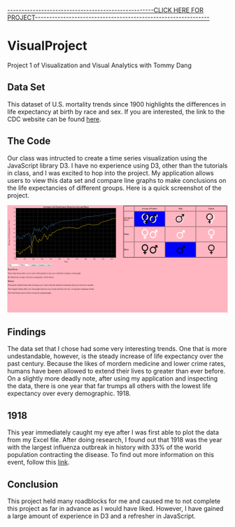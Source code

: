 [----------------------------------------------------CLICK HERE FOR PROJECT--------------------------------------------------------------](https://indianacooper.github.io/)

# VisualProject
Project 1 of Visualization and Visual Analytics with Tommy Dang

## Data Set
This dataset of U.S. mortality trends since 1900 highlights the differences in life expectancy at birth by race and sex. If you are interested, the link to the CDC website can be found [here](https://data.cdc.gov/NCHS/NCHS-Death-rates-and-life-expectancy-at-birth/w9j2-ggv5).

## The Code
Our class was intructed to create a time series visualization using the JavaScript library D3. I have no experience using D3, other than the tutorials in class, and I was excited to hop into the project. My application allows users to view this data set and compare line graphs to make conclusions on the life expectancies of different groups. Here is a quick screenshot of the project.

![ScreenShot](https://github.com/indianacooper/VisualProject/blob/master/imgs/projectscreenshot.PNG)

## Findings
The data set that I chose had some very interesting trends. One that is more undestandable, however, is the steady increase of life expectancy over the past century. Because the likes of mordern medicine and lower crime rates, humans have been allowed to extend their lives to greater than ever before. On a slightly more deadly note, after using my application and inspecting the data, there is one year that far trumps all others with the lowest life expectancy over every demographic. 1918.

## 1918
This year immediately caught my eye after I was first able to plot the data from my Excel file. After doing research, I found out that 1918 was the year with the largest influenza outbreak in history with 33% of the world population contracting the disease. To find out more information on this event, follow this [link](https://www.cdc.gov/features/1918-flu-pandemic/index.html).

## Conclusion
This project held many roadblocks for me and caused me to not complete this project as far in advance as I would have liked. However, I have gained a large amount of experience in D3 and a refresher in JavaScript.
